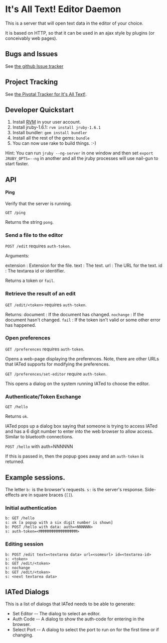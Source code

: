 # It's All Text! Editor Daemon

This is a server that will open text data in the editor of your
choice.

It is based on HTTP, so that it can be used in an ajax style by
plugins (or conceivably web pages).

## Bugs and Issues

See [the github Issue tracker](https://github.com/docwhat/iated/issues)

## Project Tracking

See
[the Pivotal Tracker for It's All Text!](https://www.pivotaltracker.com/projects/178151).

## Developer Quickstart

1. Install [RVM](https://rvm.beginrescueend.com/) in your user
account.
2. Install jruby-1.6.1: `rvm install jruby-1.6.1`
3. Install bundler: `gem install bundler`
4. Install all the rest of the gems: `bundle`
5. You can now use rake to build things. :-)

Hint: You can run `jruby --ng-server` in one window and then set
`export JRUBY_OPTS=--ng` in another and all the jruby processes will
use nail-gun to start faster.

## API

#### Ping

Verify that the server is running.

`GET /ping`

Returns the string `pong`.

### Send a file to the editor

`POST /edit` requires `auth-token`.

Arguments:

extension
: Extension for the file.
text
: The text.
url
: The URL for the text.
id
: The textarea id or identifier.

Returns a token or `fail`.

### Retrieve the result of an edit

`GET /edit/<token>` requires `auth-token`.

Returns:
document
: If the document has changed.
`nochange`
: If the document hasn't changed.
`fail`
: If the token isn't valid or some other error has happened.

### Open preferences

`GET /preferences` requires `auth-token`.

Opens a web-page displaying the preferences.  Note, there are other
URLs that IATed supports for modifying the preferences.

`GET /preferences/set-editor` require `auth-token`.

This opens  a dialog on the system running IATed to choose the editor.

### Authenticate/Token Exchange

`GET /hello`

Returns `ok`.

IATed pops up a dialog box saying that someone is trying to access
IATed and has a 6 digit number to enter into the web browser to allow
access.  Similar to bluetooth connections.

`POST /hello` with auth=NNNNNN

If this is passed in, then the popup goes away and an `auth-token` is
returned.

## Example sessions.

The letter `b:` is the browser's requests. `s:` is the server's
response.  Side-effects are in square braces (`[]`).

### Initial authentication

    b: GET /hello
    s: ok [a popup with a six digit number is shown]
    b: POST /hello with data: auth=<NNNNNN>
    s: auth-token=<MMMMMMMMMMMMMMMMM>

### Editing session

    b: POST /edit text=<textarea data> url=<someurl> id=<textarea-id>
    s: <token>
    b: GET /edit/<token>
    s: nochange
    b: GET /edit/<token>
    s: <next textarea data>

## IATed Dialogs

This is a list of dialogs that IATed needs to be able to generate:

* Set Editor -- The dialog to select an editor.
* Auth Code -- A dialog to show the auth-code for entering in the
  browser.
* Select Port -- A dialog to select the port to run on for the first
  time or if changing.

